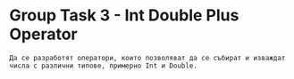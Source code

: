 # Group Task 3 - Int Double Plus Operator

```
Да се разработят оператори, които позволяват да се събират и изваждат числа с различни типове, примерно Int и Double.
```